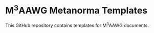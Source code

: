# M<sup>3</sup>AAWG Metanorma Templates
This GitHub repository contains templates for M<sup>3</sup>AAWG documents.
